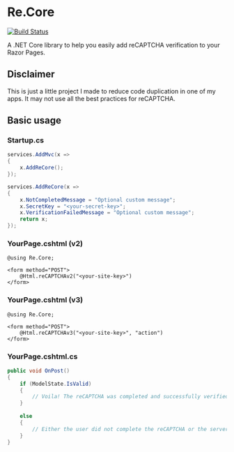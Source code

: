 # Re.Core

[![Build Status](https://dev.azure.com/shawnthebeachy/Re.Core/_apis/build/status/Re.Core%20(master)?branchName=master)](https://dev.azure.com/shawnthebeachy/Re.Core/_build/latest?definitionId=7&branchName=master)

A .NET Core library to help you easily add reCAPTCHA verification to your Razor Pages.

## Disclaimer

This is just a little project I made to reduce code duplication in one of my apps. It may not use all the best practices for reCAPTCHA.

## Basic usage

### Startup.cs

```c#
services.AddMvc(x =>
{
    x.AddReCore();
});

services.AddReCore(x =>
{
    x.NotCompletedMessage = "Optional custom message";
    x.SecretKey = "<your-secret-key>";
    x.VerificationFailedMessage = "Optional custom message";
    return x;
});
```

### YourPage.cshtml (v2)

```cshtml
@using Re.Core;

<form method="POST">
    @Html.reCAPTCHAv2("<your-site-key>")
</form>
```

### YourPage.cshtml (v3)

```cshtml
@using Re.Core;

<form method="POST">
    @Html.reCAPTCHAv3("<your-site-key>", "action")
</form>
```

### YourPage.cshtml.cs

```c#
public void OnPost()
{
    if (ModelState.IsValid)
    {   
        // Voila! The reCAPTCHA was completed and successfully verified.
    }
    
    else
    {
        // Either the user did not complete the reCAPTCHA or the server-side verification failed.
    }
}
```
